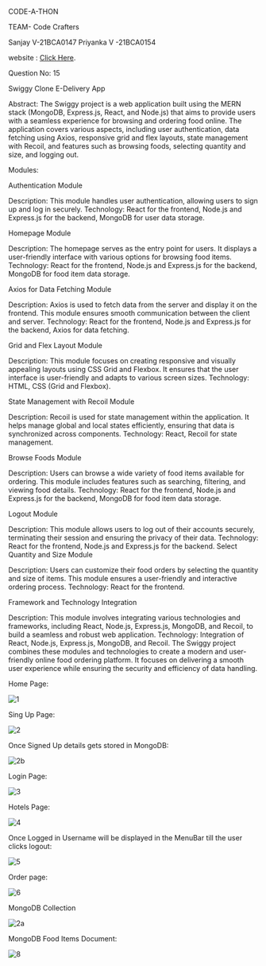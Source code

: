 CODE-A-THON 

TEAM- Code Crafters

Sanjay V-21BCA0147
Priyanka V -21BCA0154

website : [Click Here](http://codecrafters-priyanka.sanjayv.me/).

Question No: 15

Swiggy Clone E-Delivery App

Abstract:
The Swiggy project is a web application built using the MERN stack (MongoDB, Express.js, React, and Node.js) that aims to provide users with a seamless experience for browsing and ordering food online. The application covers various aspects, including user authentication, data fetching using Axios, responsive grid and flex layouts, state management with Recoil, and features such as browsing foods, selecting quantity and size, and logging out.

Modules:

Authentication Module

Description: This module handles user authentication, allowing users to sign up and log in securely.
Technology: React for the frontend, Node.js and Express.js for the backend, MongoDB for user data storage.

Homepage Module

Description: The homepage serves as the entry point for users. It displays a user-friendly interface with various options for browsing food items.
Technology: React for the frontend, Node.js and Express.js for the backend, MongoDB for food item data storage.

Axios for Data Fetching Module

Description: Axios is used to fetch data from the server and display it on the frontend. This module ensures smooth communication between the client and server.
Technology: React for the frontend, Node.js and Express.js for the backend, Axios for data fetching.

Grid and Flex Layout Module

Description: This module focuses on creating responsive and visually appealing layouts using CSS Grid and Flexbox. It ensures that the user interface is user-friendly and adapts to various screen sizes.
Technology: HTML, CSS (Grid and Flexbox).

State Management with Recoil Module

Description: Recoil is used for state management within the application. It helps manage global and local states efficiently, ensuring that data is synchronized across components.
Technology: React, Recoil for state management.

Browse Foods Module

Description: Users can browse a wide variety of food items available for ordering. This module includes features such as searching, filtering, and viewing food details.
Technology: React for the frontend, Node.js and Express.js for the backend, MongoDB for food item data storage.

Logout Module

Description: This module allows users to log out of their accounts securely, terminating their session and ensuring the privacy of their data.
Technology: React for the frontend, Node.js and Express.js for the backend.
Select Quantity and Size Module

Description: Users can customize their food orders by selecting the quantity and size of items. This module ensures a user-friendly and interactive ordering process.
Technology: React for the frontend.

Framework and Technology Integration

Description: This module involves integrating various technologies and frameworks, including React, Node.js, Express.js, MongoDB, and Recoil, to build a seamless and robust web application.
Technology: Integration of React, Node.js, Express.js, MongoDB, and Recoil.
The Swiggy project combines these modules and technologies to create a modern and user-friendly online food ordering platform. It focuses on delivering a smooth user experience while ensuring the security and efficiency of data handling.

Home Page:

![1](https://github.com/Sanjaydotv/CodeCrafters-Priyanka/assets/94473786/b047f43a-be3b-40a4-9f86-5c37205feba1)

Sing Up Page:

![2](https://github.com/Sanjaydotv/CodeCrafters-Priyanka/assets/94473786/754f1c08-901e-43e4-b7ed-bc24c24d85a9)

Once Signed Up details gets stored in MongoDB:

![2b](https://github.com/Sanjaydotv/CodeCrafters-Priyanka/assets/94473786/ee800013-dacc-46ce-ae33-73c7ea0a1a3c)

Login Page:

![3](https://github.com/Sanjaydotv/CodeCrafters-Priyanka/assets/94473786/a738ebbe-327d-4a7d-8f34-2d957baef1ab)

Hotels Page:

![4](https://github.com/Sanjaydotv/CodeCrafters-Priyanka/assets/94473786/46890388-36ba-441a-9c22-5d12d197f1bd)

Once Logged in Username will be displayed in the MenuBar till the user clicks logout:

![5](https://github.com/Sanjaydotv/CodeCrafters-Priyanka/assets/94473786/1ddac2b7-9045-494d-af1a-a5dcb3c01015)

Order page: 

![6](https://github.com/Sanjaydotv/CodeCrafters-Priyanka/assets/94473786/858b39dc-de3b-4a03-b388-66e80509f96c)

MongoDB Collection

![2a](https://github.com/Sanjaydotv/CodeCrafters-Priyanka/assets/94473786/c1378a1d-060f-45f2-a22d-0ed32b914f66)

MongoDB Food Items Document:

![8](https://github.com/Sanjaydotv/CodeCrafters-Priyanka/assets/94473786/143c29bd-a984-4c6d-90a4-b7daeacc27cf)









